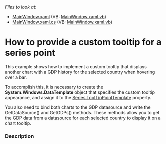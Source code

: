 <!-- default file list -->
*Files to look at*:

* [MainWindow.xaml](./CS/ToolTipPointTemplate/MainWindow.xaml) (VB: [MainWindow.xaml.vb](./VB/ToolTipPointTemplate/MainWindow.xaml.vb))
* [MainWindow.xaml.cs](./CS/ToolTipPointTemplate/MainWindow.xaml.cs) (VB: [MainWindow.xaml.vb](./VB/ToolTipPointTemplate/MainWindow.xaml.vb))
<!-- default file list end -->
# How to provide a custom tooltip for a series point


<p>This example shows how to implement a custom tooltip that displays another chart with a GDP history for the selected country when hovering over a bar. </p><p>To accomplish this, it is necessary to create the<strong> System.Windows.DataTemplate </strong>object that specifies the custom tooltip appearance, and assign it to the <a href="http://help.devexpress.com/#WPF/DevExpressXpfChartsSeries_ToolTipPointTemplatetopic"><u>Series.ToolTipPointTemplate</u></a> property.  </p><p>You also need to bind both charts to the GDP datasource and write the GetDataSource() and GetGDPs() methods. These methods allow you to get the GDP data from a datasource  for each selected country to display it on a chart tooltip. </p>


<h3>Description</h3>

<p><br />
</p>

<br/>


